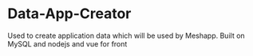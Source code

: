 # Data-App-Creator
Used to create application data which will be used by Meshapp. Built on MySQL and nodejs and vue for front
